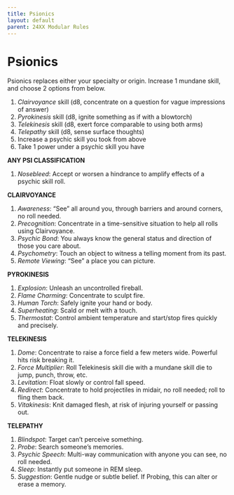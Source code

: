 ```yaml
---
title: Psionics
layout: default
parent: 24XX Modular Rules
---
```



# Psionics

Psionics replaces either your specialty or origin.
Increase 1 mundane skill, and choose 2 options from below.

1. _Clairvoyance_ skill (d8, concentrate on a question for vague impressions of answer)
1. _Pyrokinesis_ skill (d8, ignite something as if with a blowtorch)
1. _Telekinesis_ skill (d8, exert force comparable to using both arms)
1. _Telepathy_ skill (d8, sense surface thoughts)
1. Increase a psychic skill you took from above
1. Take 1 power under a psychic skill you have

**ANY PSI CLASSIFICATION**
1. _Nosebleed_: Accept or worsen a hindrance to amplify effects of a psychic skill roll.

**CLAIRVOYANCE**
1. _Awareness_: “See” all around you, through barriers and around corners, no roll needed.
1. _Precognition_: Concentrate in a time-sensitive situation to help all rolls using Clairvoyance.
1. _Psychic Bond_: You always know the general status and direction of those you care about.
1. _Psychometry_: Touch an object to witness a telling moment from its past.
1. _Remote Viewing_: “See” a place you can picture.

**PYROKINESIS**
1. _Explosion_: Unleash an uncontrolled fireball.
1. _Flame Charming_: Concentrate to sculpt fire.
1. _Human Torch_: Safely ignite your hand or body.
1. _Superheating_: Scald or melt with a touch.
1. _Thermostat_: Control ambient temperature and start/stop fires quickly and precisely.

**TELEKINESIS**
1. _Dome_: Concentrate to raise a force field a few meters wide. Powerful hits risk breaking it.
1. _Force Multiplier_: Roll Telekinesis skill die with a mundane skill die to jump, punch, throw, etc.
1. _Levitation_: Float slowly or control fall speed.
1. _Redirect_: Concentrate to hold projectiles in midair, no roll needed; roll to fling them back.
1. _Vitakinesis_: Knit damaged flesh, at risk of injuring yourself or passing out.

**TELEPATHY**
1. _Blindspot_: Target can’t perceive something.
1. _Probe_: Search someone’s memories.
1. _Psychic Speech_: Multi-way communication with anyone you can see, no roll needed.
1. _Sleep_: Instantly put someone in REM sleep.
1. _Suggestion_: Gentle nudge or subtle belief. If Probing, this can alter or erase a memory.
